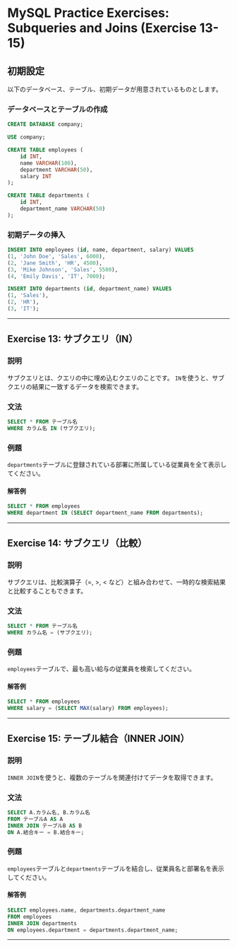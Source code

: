 # MySQL Practice Exercises: Subqueries and Joins (Exercise 13-15)

## 初期設定

以下のデータベース、テーブル、初期データが用意されているものとします。

### データベースとテーブルの作成

```sql
CREATE DATABASE company;

USE company;

CREATE TABLE employees (
    id INT,
    name VARCHAR(100),
    department VARCHAR(50),
    salary INT
);

CREATE TABLE departments (
    id INT,
    department_name VARCHAR(50)
);
```

### 初期データの挿入

```sql
INSERT INTO employees (id, name, department, salary) VALUES
(1, 'John Doe', 'Sales', 6000),
(2, 'Jane Smith', 'HR', 4500),
(3, 'Mike Johnson', 'Sales', 5500),
(4, 'Emily Davis', 'IT', 7000);

INSERT INTO departments (id, department_name) VALUES
(1, 'Sales'),
(2, 'HR'),
(3, 'IT');
```

---

## Exercise 13: サブクエリ（IN）

### 説明

サブクエリとは、クエリの中に埋め込むクエリのことです。
`IN`を使うと、サブクエリの結果に一致するデータを検索できます。

### 文法

```sql
SELECT * FROM テーブル名
WHERE カラム名 IN (サブクエリ);
```

### 例題

`departments`テーブルに登録されている部署に所属している従業員を全て表示してください。

#### 解答例

```sql
SELECT * FROM employees
WHERE department IN (SELECT department_name FROM departments);
```

---

## Exercise 14: サブクエリ（比較）

### 説明

サブクエリは、比較演算子（=, >, < など）と組み合わせて、一時的な検索結果と比較することもできます。

### 文法

```sql
SELECT * FROM テーブル名
WHERE カラム名 = (サブクエリ);
```

### 例題

`employees`テーブルで、最も高い給与の従業員を検索してください。

#### 解答例

```sql
SELECT * FROM employees
WHERE salary = (SELECT MAX(salary) FROM employees);
```

---

## Exercise 15: テーブル結合（INNER JOIN）

### 説明

`INNER JOIN`を使うと、複数のテーブルを関連付けてデータを取得できます。

### 文法

```sql
SELECT A.カラム名, B.カラム名
FROM テーブルA AS A
INNER JOIN テーブルB AS B
ON A.結合キー = B.結合キー;
```

### 例題

`employees`テーブルと`departments`テーブルを結合し、従業員名と部署名を表示してください。

#### 解答例

```sql
SELECT employees.name, departments.department_name
FROM employees
INNER JOIN departments
ON employees.department = departments.department_name;
```

---